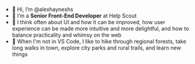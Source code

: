 - 👋 Hi, I’m @alexhayneshs
- 👀 I’m a **Senior Front-End Developer** at Help Scout
- 🤔 I think often about UI and how it can be improved, how user experience can be made more intuitive and more delightful, and how to balance practicality and whimsy on the web 
- 🌲 When I'm not in VS Code, I like to hike through regional forests, take long walks in town, explore city parks and rural trails, and learn new things
